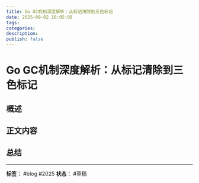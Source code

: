 ```yaml
---
title: Go GC机制深度解析：从标记清除到三色标记
date: 2025-09-02 16:05:08
tags:
categories:
description:
publish: false
---
```


# Go GC机制深度解析：从标记清除到三色标记

## 概述



## 正文内容

## 总结

---
**标签：** #blog #2025
**状态：** #草稿